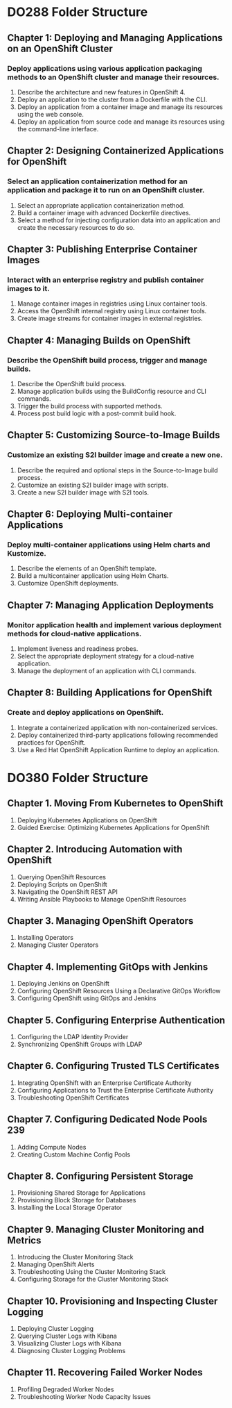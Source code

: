# DO288 Folder Structure
## Chapter 1: Deploying and Managing Applications on an OpenShift Cluster
### Deploy applications using various application packaging methods to an OpenShift cluster and manage their resources.
1. Describe the architecture and new features in OpenShift 4.
2. Deploy an application to the cluster from a Dockerfile with the CLI.
3. Deploy an application from a container image and manage its resources using the web console.
4. Deploy an application from source code and manage its resources using the command-line interface.

## Chapter 2: Designing Containerized Applications for OpenShift
### Select an application containerization method for an application and package it to run on an OpenShift cluster.
1. Select an appropriate application containerization method.
2. Build a container image with advanced Dockerfile directives.
3. Select a method for injecting configuration data into an application and create the necessary resources to do so.

## Chapter 3: Publishing Enterprise Container Images
### Interact with an enterprise registry and publish container images to it.
1. Manage container images in registries using Linux container tools.
2. Access the OpenShift internal registry using Linux container tools.
3. Create image streams for container images in external registries.

## Chapter 4: Managing Builds on OpenShift
### Describe the OpenShift build process, trigger and manage builds.
1. Describe the OpenShift build process.
2. Manage application builds using the BuildConfig resource and CLI commands.
3. Trigger the build process with supported methods.
4. Process post build logic with a post-commit build hook.

## Chapter 5: Customizing Source-to-Image Builds
### Customize an existing S2I builder image and create a new one.
1. Describe the required and optional steps in the Source-to-Image build process.
2. Customize an existing S2I builder image with scripts.
3. Create a new S2I builder image with S2I tools.

## Chapter 6: Deploying Multi-container Applications
### Deploy multi-container applications using Helm charts and Kustomize.
1. Describe the elements of an OpenShift template.
2. Build a multicontainer application using Helm Charts.
3. Customize OpenShift deployments.

## Chapter 7: Managing Application Deployments
### Monitor application health and implement various deployment methods for cloud-native applications.
1. Implement liveness and readiness probes.
2. Select the appropriate deployment strategy for a cloud-native application.
3. Manage the deployment of an application with CLI commands.

## Chapter 8: Building Applications for OpenShift
### Create and deploy applications on OpenShift.
1. Integrate a containerized application with non-containerized services.
2. Deploy containerized third-party applications following recommended practices for OpenShift.
3. Use a Red Hat OpenShift Application Runtime to deploy an application.

# DO380 Folder Structure
## Chapter 1. Moving From Kubernetes to OpenShift 
1. Deploying Kubernetes Applications on OpenShift
2. Guided Exercise: Optimizing Kubernetes Applications for OpenShift

## Chapter 2. Introducing Automation with OpenShift 
1. Querying OpenShift Resources
2. Deploying Scripts on OpenShift
3. Navigating the OpenShift REST API
4. Writing Ansible Playbooks to Manage OpenShift Resources

## Chapter 3. Managing OpenShift Operators
1. Installing Operators
2. Managing Cluster Operators

## Chapter 4. Implementing GitOps with Jenkins
1. Deploying Jenkins on OpenShift
2. Configuring OpenShift Resources Using a Declarative GitOps Workflow
3. Configuring OpenShift using GitOps and Jenkins

## Chapter 5. Configuring Enterprise Authentication
1. Configuring the LDAP Identity Provider
2. Synchronizing OpenShift Groups with LDAP

## Chapter 6. Configuring Trusted TLS Certificates
1. Integrating OpenShift with an Enterprise Certificate Authority
2. Configuring Applications to Trust the Enterprise Certificate Authority
3. Troubleshooting OpenShift Certificates

## Chapter 7. Configuring Dedicated Node Pools 239
1. Adding Compute Nodes
2. Creating Custom Machine Config Pools

## Chapter 8. Configuring Persistent Storage
1. Provisioning Shared Storage for Applications
2. Provisioning Block Storage for Databases
3. Installing the Local Storage Operator

## Chapter 9. Managing Cluster Monitoring and Metrics
1. Introducing the Cluster Monitoring Stack
2. Managing OpenShift Alerts
3. Troubleshooting Using the Cluster Monitoring Stack
4. Configuring Storage for the Cluster Monitoring Stack

## Chapter 10. Provisioning and Inspecting Cluster Logging
1. Deploying Cluster Logging
2. Querying Cluster Logs with Kibana
3. Visualizing Cluster Logs with Kibana
4. Diagnosing Cluster Logging Problems

## Chapter 11. Recovering Failed Worker Nodes
1. Profiling Degraded Worker Nodes
2. Troubleshooting Worker Node Capacity Issues


	

